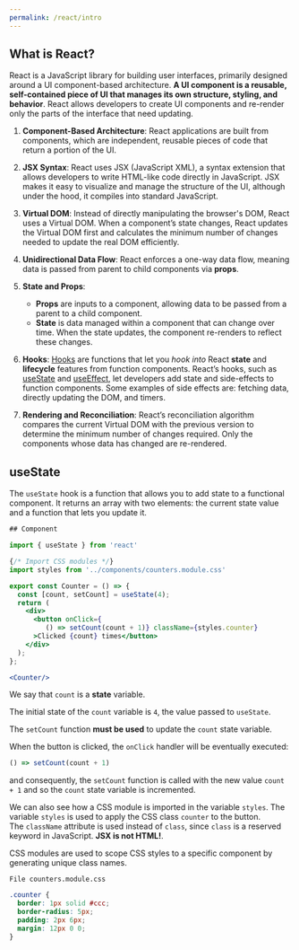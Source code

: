 ```yaml
---
permalink: /react/intro
---
```


## What is React?

React is a JavaScript library for building user interfaces, primarily designed around a UI component-based architecture. 
**A UI component is a reusable, self-contained piece of UI that manages its own structure, styling, and behavior**.
React allows developers to create  UI components and re-render only the parts of the interface that need updating. 

1. **Component-Based Architecture**: React applications are built from components, which are independent, reusable pieces of code that return a portion of the UI. 
  
2. **JSX Syntax**: React uses JSX (JavaScript XML), a syntax extension that allows developers to write HTML-like code directly in JavaScript. JSX makes it easy to visualize and manage the structure of the UI, although under the hood, it compiles into standard JavaScript.

3. **Virtual DOM**: Instead of directly manipulating the browser's DOM, React uses a Virtual DOM. When a component’s state changes, React updates the Virtual DOM first and calculates the minimum number of changes needed to update the real DOM efficiently.

4. **Unidirectional Data Flow**: React enforces a one-way data flow, meaning data is passed from parent to child components via **props**. 

5. **State and Props**:
   - **Props** are inputs to a component, allowing data to be passed from a parent to a child component.
   - **State** is data managed within a component that can change over time. When the state updates, the component re-renders to reflect these changes.

6. **Hooks**: [Hooks](https://react.dev/reference/react/hooks) are functions that let you *hook into* React **state** and **lifecycle** features from function components. React’s hooks, such as [useState](https://react.dev/reference/react/useState) and [useEffect](https://react.dev/reference/react/useEffect), let developers add state and side-effects to function components. 
Some examples of side effects are: fetching data, directly updating the DOM, and timers.

1. **Rendering and Reconciliation**: React’s reconciliation algorithm compares the current Virtual DOM with the previous version to determine the minimum number of changes required. Only the components whose data has changed are re-rendered.

## useState

The `useState` hook is a function that allows you to add state to a functional component. It returns an array with two elements: the current state value and a function that lets you update it. 

```jsx
## Component

import { useState } from 'react'

{/* Import CSS modules */}
import styles from '../components/counters.module.css'

export const Counter = () => {
  const [count, setCount] = useState(4);
  return (
    <div>
      <button onClick={
         () => setCount(count + 1)} className={styles.counter}
      >Clicked {count} times</button>
    </div>
  );
};

<Counter/>
```


We say that `count` is a **state** variable. 

The initial state of the `count` variable is `4`, the value passed to `useState`.

The `setCount` function **must be used** to update the `count` state variable. 

When the button is clicked, the `onClick` handler will be eventually executed:

```js 
() => setCount(count + 1)
```

and consequently, the `setCount` function is called with the new value `count + 1` and so the `count` state variable is incremented.

We can also see how a CSS module is imported in the variable `styles`. 
The variable `styles` is used to apply the CSS class `counter` to the button.  
The `className` attribute is used instead of `class`, since `class` is a reserved keyword in JavaScript. **JSX is not HTML!**.

CSS modules are used to scope CSS styles to a specific component by generating unique class names.

`File counters.module.css`

```css
.counter {
  border: 1px solid #ccc;
  border-radius: 5px;
  padding: 2px 6px;
  margin: 12px 0 0;
}
```
